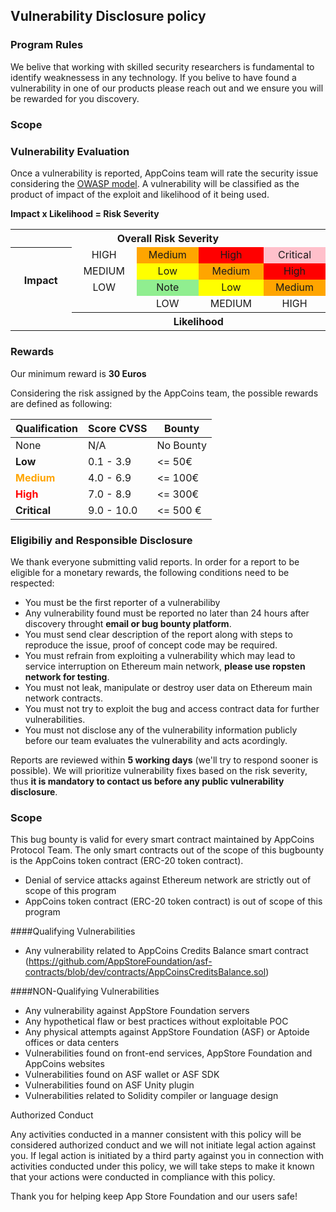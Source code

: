 ## Vulnerability Disclosure policy

### Program Rules

We belive that working with skilled security researchers is fundamental to identify weaknessess in any technology. If you belive to have found a vulnerability in one of our products please reach out and we ensure you will be rewarded for you discovery.

### Scope

### Vulnerability Evaluation

Once a vulnerability is reported, AppCoins team will rate the security issue considering the [OWASP model](https://www.owasp.org/index.php/OWASP_Risk_Rating_Methodology). A vulnerability will be classified as the product of impact of the exploit and likelihood of it being used.

**Impact x Likelihood = Risk Severity**


<table>
<tbody><tr>
<th colspan="5" align="center">Overall Risk Severity</th>
</tr>
<tr>
<th rowspan="4" width="15%" align="center">Impact</th>
<td width="15%" align="center">HIGH</td>
<td width="15%" bgcolor="orange" align="center">Medium</td>
<td width="15%" bgcolor="red" align="center">High</td>
<td width="15%" bgcolor="pink" align="center">Critical</td>
</tr>
<tr>
<td align="center">MEDIUM</td>
<td bgcolor="yellow" align="center">Low</td>
<td bgcolor="orange" align="center">Medium</td>
<td bgcolor="red" align="center">High</td>
</tr>
<tr>
<td align="center">LOW</td>
<td bgcolor="lightgreen" align="center">Note</td>
<td bgcolor="yellow" align="center">Low</td>
<td bgcolor="orange" align="center">Medium</td>
</tr>
<tr>
<td align="center">&nbsp;</td>
<td align="center">LOW</td>
<td align="center">MEDIUM</td>
<td align="center">HIGH</td>
</tr>
<tr>
<td align="center">&nbsp;</td>
<th colspan="4" align="center">Likelihood</th>
</tr>
</tbody>
</table>

### Rewards

Our minimum reward is **30 Euros**

Considering the risk assigned by the AppCoins team, the possible rewards are defined as following:
<table>
<thead><tr><th>Qualification</th>
<th>Score CVSS</th>
<th>Bounty</th>
</tr></thead><tbody><tr><td>None</td>
<td>N/A</td>
<td>No Bounty</td>
</tr><tr><td style="font: lightgreen"><span ><strong>Low</strong></span></td>
<td>0.1 - 3.9</td>
<td>&lt;= 50€</td>
</tr><tr><td><span style="color:#FFA500;"><strong>Medium</strong></span></td>
<td>4.0 - 6.9</td>
<td>&lt;= 100€</td>
</tr><tr><td><span style="color:#FF0000;"><strong>High</strong></span></td>
<td>7.0 - 8.9</td>
<td>&lt;= 300€</td>
</tr><tr><td><strong>Critical</strong></td>
<td>9.0 - 10.0</td>
<td>&lt;= 500 €</td>
</tr></tbody>
</table>


### Eligibiliy and Responsible Disclosure

We thank everyone submitting valid reports. In order for a report to be eligible for a monetary rewards, the following conditions need to be respected:
 - You must be the first reporter of a vulnerabiliby
 - Any vulnerability found must be reported no later than 24 hours after discovery throught **email or bug bounty platform**.
 - You must send clear description of the report along with steps to reproduce the issue, proof of concept code may be required.
 - You must refrain from exploiting a vulnerability which may lead to service interruption on Ethereum main network, **please use ropsten network for testing**.
 - You must not leak, manipulate or destroy user data on Ethereum main network contracts.
 - You must not try to exploit the bug and access contract data for further vulnerabilities.
 - You must not disclose any of the vulnerability information publicly before our team evaluates the vulnerability and acts acordingly.

Reports are reviewed within **5 working days** (we'll try to respond sooner is possible).
We will prioritize vulnerability fixes based on the risk severity, thus **it is mandatory to contact us before any public vulnerability disclosure**. 


### Scope
This bug bounty is valid for every smart contract maintained by AppCoins Protocol Team.
The only smart contracts out of the scope of this bugbounty is the AppCoins token contract (ERC-20 token contract).
- Denial of service attacks against Ethereum network are strictly out of scope of this program
- AppCoins token contract (ERC-20 token contract) is out of scope of this program

####Qualifying Vulnerabilities
 - Any vulnerability related to AppCoins Credits Balance smart contract (https://github.com/AppStoreFoundation/asf-contracts/blob/dev/contracts/AppCoinsCreditsBalance.sol)

####NON-Qualifying Vulnerabilities
 - Any vulnerability against AppStore Foundation servers
 - Any hypothetical flaw or best practices without exploitable POC
 - Any physical attempts against AppStore Foundation (ASF) or Aptoide offices or data centers
 - Vulnerabilities found on front-end services, AppStore Foundation and AppCoins websites
 - Vulnerabilities found on ASF wallet or ASF SDK
 - Vulnerabilities found on ASF Unity plugin
 - Vulnerabilities related to Solidity compiler or language design


Authorized Conduct

Any activities conducted in a manner consistent with this policy will be considered authorized conduct and we will not initiate legal action against you. If legal action is initiated by a third party against you in connection with activities conducted under this policy, we will take steps to make it known that your actions were conducted in compliance with this policy.

Thank you for helping keep App Store Foundation and our users safe!
